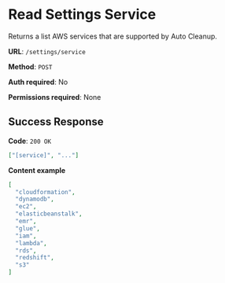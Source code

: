 # Read Settings Service

Returns a list AWS services that are supported by Auto Cleanup.

**URL**: `/settings/service`

**Method**: `POST`

**Auth required**: No

**Permissions required**: None

## Success Response

**Code**: `200 OK`

```json
["[service]", "..."]
```

**Content example**

```json
[
  "cloudformation",
  "dynamodb",
  "ec2",
  "elasticbeanstalk",
  "emr",
  "glue",
  "iam",
  "lambda",
  "rds",
  "redshift",
  "s3"
]
```
